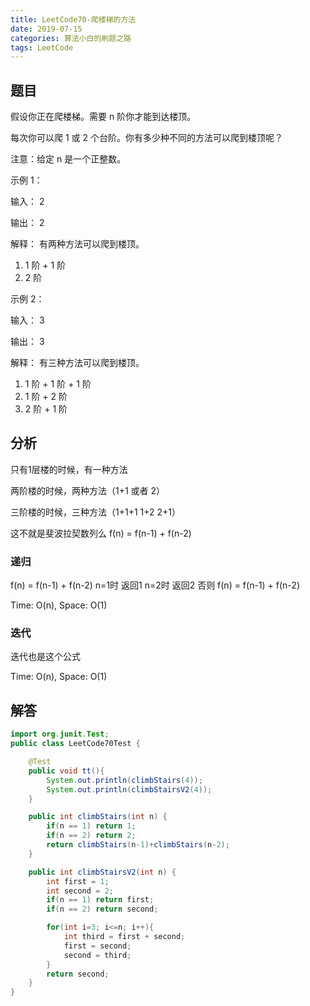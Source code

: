 ```yaml
---
title: LeetCode70-爬楼梯的方法
date: 2019-07-15
categories: 算法小白的刷题之路
tags: LeetCode
---
```


## 题目
假设你正在爬楼梯。需要 n 阶你才能到达楼顶。

每次你可以爬 1 或 2 个台阶。你有多少种不同的方法可以爬到楼顶呢？

注意：给定 n 是一个正整数。

示例 1：

输入： 2

输出： 2

解释： 有两种方法可以爬到楼顶。

1. 1 阶 + 1 阶
2. 2 阶

示例 2：

输入： 3

输出： 3

解释： 有三种方法可以爬到楼顶。

1. 1 阶 + 1 阶 + 1 阶
2. 1 阶 + 2 阶
3. 2 阶 + 1 阶

## 分析

只有1层楼的时候，有一种方法

两阶楼的时候，两种方法（1+1 或者 2）

三阶楼的时候，三种方法（1+1+1 1+2 2+1）

这不就是斐波拉契数列么 f(n) = f(n-1) + f(n-2)

### 递归
f(n) = f(n-1) + f(n-2) n=1时 返回1 n=2时 返回2 否则 f(n) = f(n-1) + f(n-2)

Time: O(n), Space: O(1)

### 迭代
迭代也是这个公式

Time: O(n), Space: O(1)

## 解答

````java
import org.junit.Test;
public class LeetCode70Test {

	@Test
	public void tt(){
		System.out.println(climbStairs(4));
		System.out.println(climbStairsV2(4));
	}

	public int climbStairs(int n) {
		if(n == 1) return 1;
		if(n == 2) return 2;
		return climbStairs(n-1)+climbStairs(n-2);
	}

	public int climbStairsV2(int n) {
		int first = 1;
		int second = 2;
		if(n == 1) return first;
		if(n == 2) return second;

		for(int i=3; i<=n; i++){
			int third = first + second;
			first = second;
			second = third;
		}
		return second;
	}
}


````










